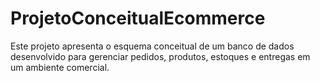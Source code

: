# ProjetoConceitualEcommerce
Este projeto apresenta o esquema conceitual de um banco de dados desenvolvido para gerenciar pedidos, produtos, estoques e entregas em um ambiente comercial.

